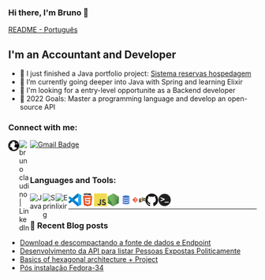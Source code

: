 ### Hi there, I'm Bruno 👋 

[README - Português](./README-PTBR.md)

## I'm an Accountant and Developer

- 🔭 I just finished a Java portfolio project: [Sistema reservas hospedagem](https://github.com/bclaud/reservas-hospedagem)
- 🌱 I’m currently going deeper into Java with Spring and learning Elixir
- 👯 I'm looking for a entry-level opportunite as a Backend developer
- 🥅 2022 Goals: Master a programming language and develop an open-source API

### Connect with me:

[<img align="left" alt="bclaud.com" width="22px" src="https://raw.githubusercontent.com/iconic/open-iconic/master/svg/globe.svg" />](https://www.bclaud.com.br/)
[<img align="left" alt="bruno claudino | LinkedIn" width="22px" src="https://cdn.jsdelivr.net/npm/simple-icons@v3/icons/linkedin.svg" />](https://www.linkedin.com/in/bruno-arrais-claudino-51061816a/)
[![Gmail Badge](https://img.shields.io/badge/Gmail-bruarrais%40gmail.com-c14438?style=flat-square&logo=Gmail&logoColor=white&link=mailto:bruarrais@gmail.com)](mailto:bruarrais@gmail.com)

<br />

### Languages and Tools:

<img align="left" alt="Java" width="26px" src="https://icons.iconarchive.com/icons/dakirby309/simply-styled/128/Java-icon.png" />

<img align="left" alt="Spring" width="26px" src="https://spring.io/images/favicon-9d25009f65637a49ac8d91eb1cf7b75e.ico" />

<img align="left" alt="Elixir" width="26px" src="https://cdn.icon-icons.com/icons2/2699/PNG/512/elixir_lang_logo_icon_169207.png" />

<img align="left" alt="Visual Studio Code" width="26px" src="https://raw.githubusercontent.com/github/explore/80688e429a7d4ef2fca1e82350fe8e3517d3494d/topics/visual-studio-code/visual-studio-code.png" />
<img align="left" alt="HTML5" width="26px" src="https://raw.githubusercontent.com/github/explore/80688e429a7d4ef2fca1e82350fe8e3517d3494d/topics/html/html.png" />
<img align="left" alt="JavaScript" width="26px" src="https://raw.githubusercontent.com/github/explore/80688e429a7d4ef2fca1e82350fe8e3517d3494d/topics/javascript/javascript.png" />
<img align="left" alt="Node.js" width="26px" src="https://raw.githubusercontent.com/github/explore/80688e429a7d4ef2fca1e82350fe8e3517d3494d/topics/nodejs/nodejs.png" />

<img align="left" alt="SQL" width="26px" src="https://raw.githubusercontent.com/github/explore/80688e429a7d4ef2fca1e82350fe8e3517d3494d/topics/sql/sql.png" />


<img align="left" alt="Git" width="26px" src="https://raw.githubusercontent.com/github/explore/80688e429a7d4ef2fca1e82350fe8e3517d3494d/topics/git/git.png" />
<img align="left" alt="GitHub" width="26px" src="https://raw.githubusercontent.com/github/explore/78df643247d429f6cc873026c0622819ad797942/topics/github/github.png" />
<img align="left" alt="Terminal" width="26px" src="https://raw.githubusercontent.com/github/explore/80688e429a7d4ef2fca1e82350fe8e3517d3494d/topics/terminal/terminal.png" />

<br />

---

### 📕 Recent Blog posts

<!-- BLOG-POST-LIST:START -->
- [Download e descompactando a fonte de dados e Endpoint](https://www.bclaud.com.br/posts/download-e-descompactar-pep/)
- [Desenvolvimento da API para listar Pessoas Expostas Politicamente](https://www.bclaud.com.br/posts/pep-api-introducao/)
- [Basics of hexagonal architecture + Project](https://www.bclaud.com.br/posts/basics-hexagonal-architecture/)
- [Pós instalação Fedora-34](https://www.bclaud.com.br/posts/post-install-fedora34/)
<!-- BLOG-POST-LIST:END -->
